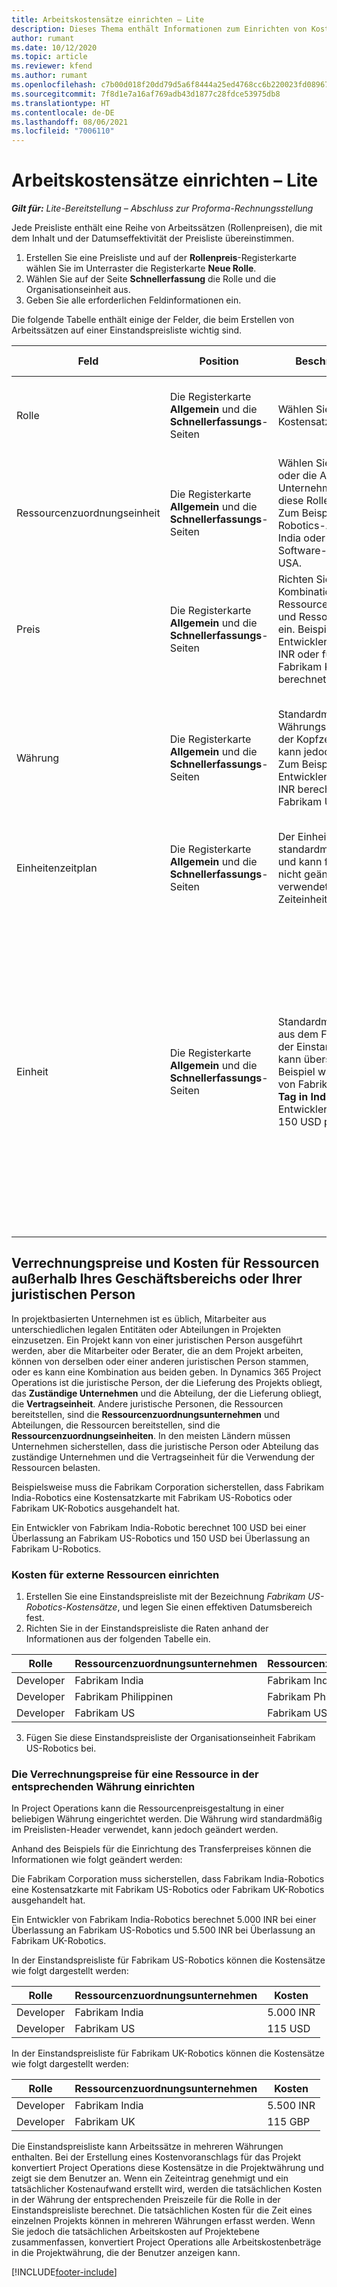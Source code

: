 ```yaml
---
title: Arbeitskostensätze einrichten – Lite
description: Dieses Thema enthält Informationen zum Einrichten von Kostensätzen für Arbeit in Project Operations.
author: rumant
ms.date: 10/12/2020
ms.topic: article
ms.reviewer: kfend
ms.author: rumant
ms.openlocfilehash: c7b00d018f20dd79d5a6f8444a25ed4768cc6b220023fd08967eb917e2f4f2b6
ms.sourcegitcommit: 7f8d1e7a16af769adb43d1877c28fdce53975db8
ms.translationtype: HT
ms.contentlocale: de-DE
ms.lasthandoff: 08/06/2021
ms.locfileid: "7006110"
---
```

# <a name="set-up-labor-cost-rates---lite"></a>Arbeitskostensätze einrichten – Lite

_**Gilt für:** Lite-Bereitstellung – Abschluss zur Proforma-Rechnungsstellung_

Jede Preisliste enthält eine Reihe von Arbeitssätzen (Rollenpreisen), die mit dem Inhalt und der Datumseffektivität der Preisliste übereinstimmen.

1. Erstellen Sie eine Preisliste und auf der **Rollenpreis**-Registerkarte wählen Sie im Unterraster die Registerkarte **Neue Rolle**.
2. Wählen Sie auf der Seite **Schnellerfassung** die Rolle und die Organisationseinheit aus.
3. Geben Sie alle erforderlichen Feldinformationen ein.

Die folgende Tabelle enthält einige der Felder, die beim Erstellen von Arbeitssätzen auf einer Einstandspreisliste wichtig sind.

| Feld | Position | Beschreibung des Dataflows | Nachgelagerte Auswirkungen |
| --- | --- | --- | --- |
| Rolle | Die Registerkarte **Allgemein** und die **Schnellerfassungs**-Seiten | Wählen Sie die Rolle aus, für die der Kostensatz gilt. | Die Rolle in der eingehenden Vorkalkulation oder der Istwerte wird mit dieser Zeile abgeglichen, um die Kosten der Rolle als Standard festzulegen. |
| Ressourcenzuordnungseinheit | Die Registerkarte **Allgemein** und die **Schnellerfassungs**-Seiten | Wählen Sie die Organisationseinheit oder die Abteilung des Unternehmens aus, von der aus diese Rolle verwendet werden soll. Zum Beispiel ein Entwickler aus der Robotics-Abteilung von Fabrikam India oder ein Entwickler aus der Software-Abteilung von Fabrikam USA. | Die Ressourcenzuordnungseinheit in der eingehenden Vorkalkulation oder den Istwerten wird mit dieser Zeile abgeglichen, um den Kostensatz der Rolle als Standard festzulegen. |
| Preis | Die Registerkarte **Allgemein** und die **Schnellerfassungs**-Seiten | Richten Sie den Kostensatz für die Kombination aus Rolle, Ressourcenzuordnungsunternehmen und Ressourcenzuordnungseinheit ein. Beispielsweise wird für einen Entwickler von Fabrikam India 1.000 INR oder für einen Entwickler aus Fabrikam Kosten von 150 USD berechnet. | Der Preis ist der Kostensatz, der standardmäßig auf den Einzelpreis der eingehenden Vorkalkulation oder der tatsächlichen Zeile für die Transaktionsklasse **Zeit** basiert. |
| Währung | Die Registerkarte **Allgemein** und die **Schnellerfassungs**-Seiten | Standardmäßig stammt der Währungswert aus der Währung in der Kopfzeile der Einstandspreisliste, kann jedoch überschrieben werden. Zum Beispiel wird für einen Entwickler von Fabrikam India 1000 INR berechnet. Ein Entwickler aus Fabrikam USA kostet 150 USD. | Diese Währung basiert standardmäßig auf dem Einzelpreis der eingehenden Istwert-Zeile der Transaktionsklasse **Zeit**. Bei einer Projektvorkalkulation wird der Währungswert in die Projektwährung umgerechnet und in der zeitgesteuerten Ansicht der Vorkalkulation angezeigt. |
| Einheitenzeitplan | Die Registerkarte **Allgemein** und die **Schnellerfassungs**-Seiten | Der Einheitenzeitplan ist standardmäßig auf Zeit eingestellt und kann für die Rollenpreisentität nicht geändert werden, da er verwendet wird, um Sätze nach Zeiteinheiten darzustellen. | Dabei gibt es keine nachgelagerten Auswirkungen. |
| Einheit | Die Registerkarte **Allgemein** und die **Schnellerfassungs**-Seiten | Standardmäßig stammt dieser Wert aus dem Feld **Zeiteinheit** im Header der Einstandspreisliste. Der Wert kann überschrieben werden. Zum Beispiel wird für einen Entwickler von Fabrikam India 1.000 INR pro **Tag in Indien** berechnet. Ein Entwickler aus Fabrikam USA kostet 150 USD pro **Tag in den USA**. | Das System verwendet das Einheitensystem und die Umrechnung in Basiseinheiten, um den Einzelpreis zu berechnen und den Standardpreis pro Einheit für eine eingehende Vorkalkulations- oder Istwertzeile zu berechnen. Zum Beispiel entspricht eine Vorkalkulation für die Arbeit eines Entwicklers aus Indien 10 **Tage in Indien**, und die Einheit **Tag in Indien** ist als 10 Stunden definiert. Bei der Kalkulation dieser Vorkalkulationszeile berechnet die Anwendung die Stückkosten für die Vorkalkulation wie folgt: 1000 INR/10 Stunden = 100 INR pro Stunde, die in USD umgerechnet und als Stückkosten auf der Seite **Projektvorkalkulationen** angezeigt wird. |

## <a name="transfer-pricing-and-costs-for-resources-outside-of-your-division-or-legal-entity"></a>Verrechnungspreise und Kosten für Ressourcen außerhalb Ihres Geschäftsbereichs oder Ihrer juristischen Person

In projektbasierten Unternehmen ist es üblich, Mitarbeiter aus unterschiedlichen legalen Entitäten oder Abteilungen in Projekten einzusetzen. Ein Projekt kann von einer juristischen Person ausgeführt werden, aber die Mitarbeiter oder Berater, die an dem Projekt arbeiten, können von derselben oder einer anderen juristischen Person stammen, oder es kann eine Kombination aus beiden geben. In Dynamics 365 Project Operations ist die juristische Person, der die Lieferung des Projekts obliegt, das **Zuständige Unternehmen** und die Abteilung, der die Lieferung obliegt, die **Vertragseinheit**. Andere juristische Personen, die Ressourcen bereitstellen, sind die **Ressourcenzuordnungsunternehmen** und Abteilungen, die Ressourcen bereitstellen, sind die **Ressourcenzuordnungseinheiten**. In den meisten Ländern müssen Unternehmen sicherstellen, dass die juristische Person oder Abteilung das zuständige Unternehmen und die Vertragseinheit für die Verwendung der Ressourcen belasten.

Beispielsweise muss die Fabrikam Corporation sicherstellen, dass Fabrikam India-Robotics eine Kostensatzkarte mit Fabrikam US-Robotics oder Fabrikam UK-Robotics ausgehandelt hat.

Ein Entwickler von Fabrikam India-Robotic berechnet 100 USD bei einer Überlassung an Fabrikam US-Robotics und 150 USD bei Überlassung an Fabrikam U-Robotics.

### <a name="set-up-costs-for-outside-resources"></a>Kosten für externe Ressourcen einrichten

1. Erstellen Sie eine Einstandspreisliste mit der Bezeichnung *Fabrikam US-Robotics-Kostensätze*, und legen Sie einen effektiven Datumsbereich fest.
2. Richten Sie in der Einstandspreisliste die Raten anhand der Informationen aus der folgenden Tabelle ein. 

| Rolle | Ressourcenzuordnungsunternehmen | Ressourcenzuordnungseinheit | Kostenrate |
| --- | --- | --- | --- |
| Developer | Fabrikam India | Fabrikam India-Robotics | 100 € |
| Developer | Fabrikam Philippinen | Fabrikam Philippines-Robotics | 90 USD |
| Developer | Fabrikam US | Fabrikam US-Robotics | 150 USD |

3. Fügen Sie diese Einstandspreisliste der Organisationseinheit Fabrikam US-Robotics bei.

### <a name="set-up-transfer-pricing-for-a-resource-in-the-appropriate-currency"></a>Die Verrechnungspreise für eine Ressource in der entsprechenden Währung einrichten 

In Project Operations kann die Ressourcenpreisgestaltung in einer beliebigen Währung eingerichtet werden. Die Währung wird standardmäßig im Preislisten-Header verwendet, kann jedoch geändert werden.

Anhand des Beispiels für die Einrichtung des Transferpreises können die Informationen wie folgt geändert werden:

Die Fabrikam Corporation muss sicherstellen, dass Fabrikam India-Robotics eine Kostensatzkarte mit Fabrikam US-Robotics oder Fabrikam UK-Robotics ausgehandelt hat.

Ein Entwickler von Fabrikam India-Robotics berechnet 5.000 INR bei einer Überlassung an Fabrikam US-Robotics und 5.500 INR bei Überlassung an Fabrikam UK-Robotics.

In der Einstandspreisliste für Fabrikam US-Robotics können die Kostensätze wie folgt dargestellt werden:

| Rolle | Ressourcenzuordnungsunternehmen | Kosten |
| --- | --- | --- |
| Developer | Fabrikam India | 5.000 INR |
| Developer | Fabrikam US | 115 USD |

In der Einstandspreisliste für Fabrikam UK-Robotics können die Kostensätze wie folgt dargestellt werden:

| Rolle | Ressourcenzuordnungsunternehmen | Kosten |
| --- | --- | --- |
| Developer | Fabrikam India | 5.500 INR |
| Developer | Fabrikam UK | 115 GBP |

Die Einstandspreisliste kann Arbeitssätze in mehreren Währungen enthalten. Bei der Erstellung eines Kostenvoranschlags für das Projekt konvertiert Project Operations diese Kostensätze in die Projektwährung und zeigt sie dem Benutzer an. Wenn ein Zeiteintrag genehmigt und ein tatsächlicher Kostenaufwand erstellt wird, werden die tatsächlichen Kosten in der Währung der entsprechenden Preiszeile für die Rolle in der Einstandspreisliste berechnet. Die tatsächlichen Kosten für die Zeit eines einzelnen Projekts können in mehreren Währungen erfasst werden. Wenn Sie jedoch die tatsächlichen Arbeitskosten auf Projektebene zusammenfassen, konvertiert Project Operations alle Arbeitskostenbeträge in die Projektwährung, die der Benutzer anzeigen kann.


[!INCLUDE[footer-include](../../includes/footer-banner.md)]